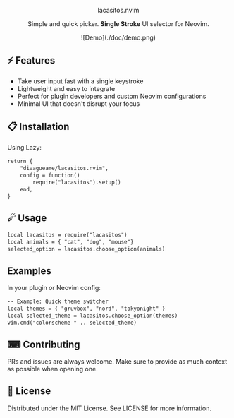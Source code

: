 <p align="center">lacasitos.nvim</p>
<p align="center">Simple and quick picker. <b>Single Stroke</b> UI selector for Neovim.</p>
<p align="center">![Demo](./doc/demo.png)</p>

## ⚡️ Features

- Take user input fast with a single keystroke
- Lightweight and easy to integrate
- Perfect for plugin developers and custom Neovim configurations
- Minimal UI that doesn't disrupt your focus

## 📋 Installation

Using Lazy:
```
return {
	"divagueame/lacasitos.nvim",
	config = function()
		require("lacasitos").setup()
	end,
}
```

## ☄ Usage
```
local lacasitos = require("lacasitos")
local animals = { "cat", "dog", "mouse"}
selected_option = lacasitos.choose_option(animals)
```

## Examples

In your plugin or Neovim config:
```
-- Example: Quick theme switcher
local themes = { "gruvbox", "nord", "tokyonight" }
local selected_theme = lacasitos.choose_option(themes)
vim.cmd("colorscheme " .. selected_theme)
```

## ⌨ Contributing

PRs and issues are always welcome. Make sure to provide as much context as possible when opening one.

## 📜 License
Distributed under the MIT License. See LICENSE for more information.

